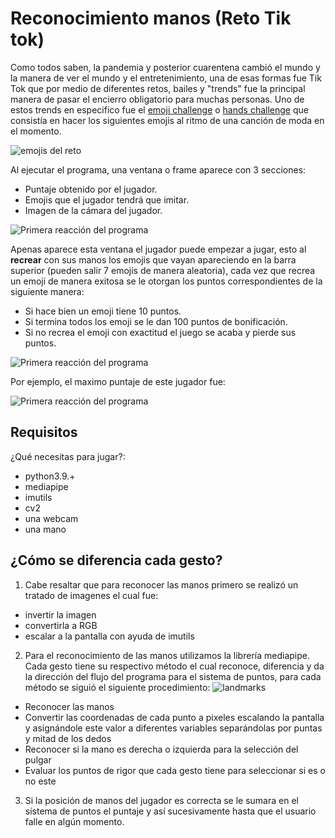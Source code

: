 # Reconocimiento manos (Reto Tik tok)
Como todos saben, la pandemia y posterior cuarentena cambió el mundo y la manera de ver el mundo y el entretenimiento, una de esas formas fue Tik Tok que por medio de diferentes retos,
bailes y "trends" fue la principal manera de pasar el encierro obligatorio para muchas personas. Uno de estos trends en especifico fue el 
[emoji challenge](https://youtu.be/jboo0vWe4_U?t=34) o [hands challenge](https://youtu.be/jboo0vWe4_U?t=93) que consistía en hacer los siguientes emojis al ritmo de una canción de moda en el momento.

![emojis del reto](https://ih1.redbubble.net/image.1189462814.0273/st,small,507x507-pad,600x600,f8f8f8.jpg)

Al ejecutar el programa, una ventana o frame aparece con 3 secciones:
* Puntaje obtenido por el jugador.
* Emojis que el jugador tendrá que imitar.
* Imagen de la cámara del jugador.

![Primera reacción del programa](https://cdn.discordapp.com/attachments/618970096815046659/898065149481615370/unknown.png)

Apenas aparece esta ventana el jugador puede empezar a jugar, esto al **recrear** con sus manos los emojis que vayan apareciendo en la barra superior (pueden salir 7 emojis de manera
 aleatoria), cada vez que recrea un emoji de manera exitosa se le otorgan los puntos correspondientes de la siguiente manera:
* Si hace bien un emoji tiene 10 puntos.
* Si termina todos los emoji se le dan 100 puntos de bonificación.
* Si no recrea el emoji con exactitud el juego se acaba y pierde sus puntos.

![Primera reacción del programa](https://cdn.discordapp.com/attachments/618970096815046659/898251214079295538/unknown.png)

Por ejemplo, el maximo puntaje de este jugador fue:

![Primera reacción del programa](https://cdn.discordapp.com/attachments/618970096815046659/898251297520754748/unknown.png)

## Requisitos
¿Qué necesitas para jugar?:
 * python3.9.+
 * mediapipe
 * imutils
 * cv2
 * una webcam
 * una mano

## ¿Cómo se diferencia cada gesto?
1. Cabe resaltar que para reconocer las manos primero se realizó un tratado de imagenes el cual fue:
  * invertir la imagen
  * convertirla a RGB
  * escalar a la pantalla con ayuda de imutils
2. Para el reconocimiento de las manos utilizamos la librería mediapipe. Cada gesto tiene su respectivo método el cual reconoce, diferencia y da la dirección del flujo del programa para el sistema de puntos, para cada método se siguió el siguiente procedimiento:
    ![landmarks](https://mediapipe.readthedocs.io/en/latest/_images/hand_landmarks.png)
  * Reconocer las manos
  * Convertir las coordenadas de cada punto a pixeles escalando la pantalla y asignándole este valor a diferentes variables separándolas por puntas y mitad de los dedos
  * Reconocer si la mano es derecha o izquierda para la selección del pulgar
  * Evaluar los puntos de rigor que cada gesto tiene para seleccionar si es o no este
3. Si la posición de manos del jugador es correcta se le sumara en el sistema de puntos el puntaje y así sucesivamente hasta que el usuario falle en algún momento.
